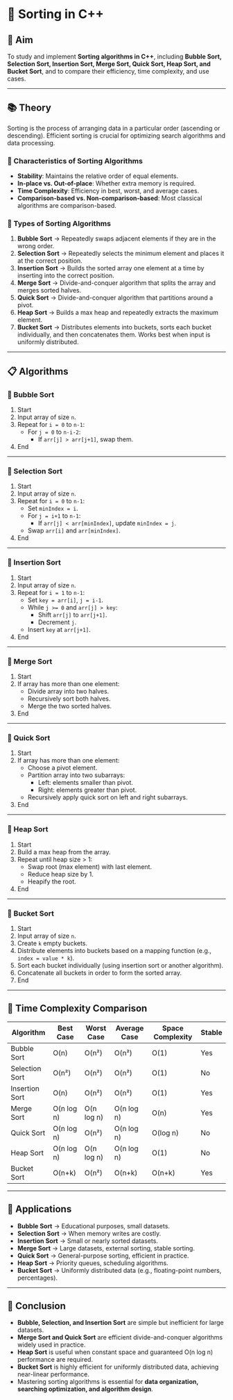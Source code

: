# 🔄 Sorting in C++

## 🎯 Aim  
To study and implement **Sorting algorithms in C++**, including **Bubble Sort, Selection Sort, Insertion Sort, Merge Sort, Quick Sort, Heap Sort, and Bucket Sort**, and to compare their efficiency, time complexity, and use cases.

---

## 📚 Theory  

Sorting is the process of arranging data in a particular order (ascending or descending). Efficient sorting is crucial for optimizing search algorithms and data processing.

### 🔑 Characteristics of Sorting Algorithms  
- **Stability**: Maintains the relative order of equal elements.  
- **In-place vs. Out-of-place**: Whether extra memory is required.  
- **Time Complexity**: Efficiency in best, worst, and average cases.  
- **Comparison-based vs. Non-comparison-based**: Most classical algorithms are comparison-based.  

### 🔄 Types of Sorting Algorithms  

1. **Bubble Sort** → Repeatedly swaps adjacent elements if they are in the wrong order.  
2. **Selection Sort** → Repeatedly selects the minimum element and places it at the correct position.  
3. **Insertion Sort** → Builds the sorted array one element at a time by inserting into the correct position.  
4. **Merge Sort** → Divide-and-conquer algorithm that splits the array and merges sorted halves.  
5. **Quick Sort** → Divide-and-conquer algorithm that partitions around a pivot.  
6. **Heap Sort** → Builds a max heap and repeatedly extracts the maximum element.  
7. **Bucket Sort** → Distributes elements into buckets, sorts each bucket individually, and then concatenates them. Works best when input is uniformly distributed.  

---

## 📋 Algorithms  

### 🧾 Bubble Sort  
1. Start  
2. Input array of size `n`.  
3. Repeat for `i = 0` to `n-1`:  
   - For `j = 0` to `n-i-2`:  
     - If `arr[j] > arr[j+1]`, swap them.  
4. End  

---

### 🧾 Selection Sort  
1. Start  
2. Input array of size `n`.  
3. Repeat for `i = 0` to `n-1`:  
   - Set `minIndex = i`.  
   - For `j = i+1` to `n-1`:  
     - If `arr[j] < arr[minIndex]`, update `minIndex = j`.  
   - Swap `arr[i]` and `arr[minIndex]`.  
4. End  

---

### 🧾 Insertion Sort  
1. Start  
2. Input array of size `n`.  
3. Repeat for `i = 1` to `n-1`:  
   - Set `key = arr[i]`, `j = i-1`.  
   - While `j >= 0` and `arr[j] > key`:  
     - Shift `arr[j]` to `arr[j+1]`.  
     - Decrement `j`.  
   - Insert `key` at `arr[j+1]`.  
4. End  

---

### 🧾 Merge Sort  
1. Start  
2. If array has more than one element:  
   - Divide array into two halves.  
   - Recursively sort both halves.  
   - Merge the two sorted halves.  
3. End  

---

### 🧾 Quick Sort  
1. Start  
2. If array has more than one element:  
   - Choose a pivot element.  
   - Partition array into two subarrays:  
     - Left: elements smaller than pivot.  
     - Right: elements greater than pivot.  
   - Recursively apply quick sort on left and right subarrays.  
3. End  

---

### 🧾 Heap Sort  
1. Start  
2. Build a max heap from the array.  
3. Repeat until heap size > 1:  
   - Swap root (max element) with last element.  
   - Reduce heap size by 1.  
   - Heapify the root.  
4. End  

---

### 🧾 Bucket Sort  
1. Start  
2. Input array of size `n`.  
3. Create `k` empty buckets.  
4. Distribute elements into buckets based on a mapping function (e.g., `index = value * k`).  
5. Sort each bucket individually (using insertion sort or another algorithm).  
6. Concatenate all buckets in order to form the sorted array.  
7. End  

---

## 🧩 Time Complexity Comparison  

| Algorithm       | Best Case | Worst Case | Average Case | Space Complexity | Stable |
|-----------------|-----------|------------|--------------|------------------|--------|
| Bubble Sort     | O(n)      | O(n²)      | O(n²)        | O(1)             | Yes    |
| Selection Sort  | O(n²)     | O(n²)      | O(n²)        | O(1)             | No     |
| Insertion Sort  | O(n)      | O(n²)      | O(n²)        | O(1)             | Yes    |
| Merge Sort      | O(n log n)| O(n log n) | O(n log n)   | O(n)             | Yes    |
| Quick Sort      | O(n log n)| O(n²)      | O(n log n)   | O(log n)         | No     |
| Heap Sort       | O(n log n)| O(n log n) | O(n log n)   | O(1)             | No     |
| Bucket Sort     | O(n+k)    | O(n²)      | O(n+k)       | O(n+k)           | Yes    |

---

## 🚀 Applications  

- **Bubble Sort** → Educational purposes, small datasets.  
- **Selection Sort** → When memory writes are costly.  
- **Insertion Sort** → Small or nearly sorted datasets.  
- **Merge Sort** → Large datasets, external sorting, stable sorting.  
- **Quick Sort** → General-purpose sorting, efficient in practice.  
- **Heap Sort** → Priority queues, scheduling algorithms.  
- **Bucket Sort** → Uniformly distributed data (e.g., floating-point numbers, percentages).  

---

## 🧠 Conclusion  

- **Bubble, Selection, and Insertion Sort** are simple but inefficient for large datasets.  
- **Merge Sort and Quick Sort** are efficient divide-and-conquer algorithms widely used in practice.  
- **Heap Sort** is useful when constant space and guaranteed O(n log n) performance are required.  
- **Bucket Sort** is highly efficient for uniformly distributed data, achieving near-linear performance.  
- Mastering sorting algorithms is essential for **data organization, searching optimization, and algorithm design**.
